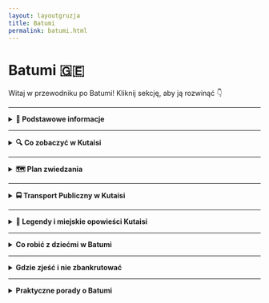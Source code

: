```yaml
---
layout: layoutgruzja
title: Batumi
permalink: batumi.html
---
```


# Batumi 🇬🇪 

Witaj w przewodniku po Batumi! Kliknij sekcję, aby ją rozwinąć 👇


---

<details>
  <summary><strong>📌 Podstawowe informacje</strong></summary>

  <h3>🧭 KUTAISI – gruziński chill w pakiecie z historią</h3>

  <p>
    Kutaisi to nie jest metropolia z wieżowcami, w których gubisz GPS. To raczej miasto, które przywita cię jak stary znajomy – z kubkiem herbaty, winogronem i opowieścią o czasach, kiedy jeszcze nie było Google Maps, a ludzie pytali o drogę naprawdę (szok!). To miejsce, gdzie współczesność żyje w zgodzie z mitologią, a ulica z dziurą w asfalcie prowadzi do… UNESCO.
  </p>

  <p>
    To też prawdopodobnie jedyne miejsce na świecie, gdzie możesz zobaczyć świętą katedrę, zjeść khinkali za 10 zł, a potem iść do jaskini z nietoperzami – wszystko w jeden dzień. Kutaisi to taki miks: trochę wsi, trochę miasta, trochę bajki i trochę starej babci, która wie wszystko i częstuje cię czaczą. Jeśli szukasz czegoś autentycznego, nieprzefiltrowanego i z sercem – to tutaj.
  </p>
  

  <h4>✈️ Jak się dostać?</h4>
  <p>
    Lotnisko im. Dawida Budowniczego (KUT) obsługuje głównie tanie linie, więc jeśli złapiesz bilet za 100 zł, to gratulacje – masz przelot i jeszcze zostaje Ci na 40 pierogów z mięsem. Z lotniska do centrum jest ok. 20 km. Możesz:
  </p>
  <ul>
    <li>➡️ Wziąć <strong>autobus miejskim</strong> (ok. 2 GEL – czyli mniej niż napój gazowany w automacie)</li>
    <li>➡️ Złapać <strong>marszrutkę</strong> (czyli lokalny minibus – przeżycie samo w sobie, szczególnie jak kierowca słucha techno o 7 rano)</li>
    <li>➡️ <strong>Taxi</strong> – idealne dla zmęczonych, leniwych lub podróżujących z walizką większą niż życie. Ale uwaga: negocjuj cenę, najlepiej zanim ruszycie. Gruzini są mili, ale taxi to sport kontaktowy.</li>
  </ul>

  <h4>❤️ Dlaczego warto tu przyjechać?</h4>
  <ul>
    <li>Bo ludzie są tak gościnni, że po trzecim toaście za twoje zdrowie już nie wiesz, czy jesteś turystą, czy synem gospodarza.</li>
    <li>Bo jedzenie to nie żart – to rytuał. Chaczapuri, lobiani, khinkali… i wszystko z widokiem na góry lub rzekę.</li>
    <li>Bo jest tanio – tak tanio, że przez chwilę zastanowisz się, czy nie zostać tu na stałe i handlować nalewkami.</li>
    <li>Bo to idealna baza wypadowa – blisko masz jaskinie, wodospady, klasztory i więcej zieleni niż w niejednym parku narodowym.</li>
    <li>Bo Kutaisi nie udaje. Jest, jaki jest – i za to się go kocha.</li>
  </ul>

  <p><strong>Tip z serca:</strong> Jeśli w lokalnej knajpce ktoś zaprosi Cię na toast – nie odmawiaj. W Gruzji wino to nie tylko napój, to forma komunikacji, filozofia życia i, w sumie, jeden z podstawowych języków emocji.</p>
</details>


---

<details>
  <summary><strong>🔍 Co zobaczyć w Kutaisi</strong></summary>

  <p>
    Kutaisi to nie metropolia z tysiącem atrakcji, tylko kumpel z sąsiedztwa, który zna kilka genialnych miejsc, ale nie będzie się nimi chwalił, dopóki sam nie zapytasz. To miasto nie krzyczy – ono mruga do ciebie porozumiewawczo. Zobaczmy, co warto tu odkryć!
  </p>

  <details>
  <summary><strong>⛪ Katedra Bagrati – Bo każda katedra zasługuje na uwagę!</strong></summary>

  <p><strong>Współrzędne:</strong> 42.2650° N, 42.7178° E</p>

  <p>
    Katedra Bagrati to gruziński odpowiednik "świątyni, która przetrwała wszystko". Zbudowana w XI wieku, przetrwała najazdy, burze, a nawet modę na minimalizm w architekturze. I wiecie co? Nadal wygląda świetnie! Choć można by powiedzieć, że jej historia to trochę jak bajka – najpierw piękna, potem zniszczona przez najeźdźców, a teraz wciąż się regeneruje. Jakiś gruziński "superbohater", którego życie jest pełne przygód, zmagań i... remontów.
  </p>

  <p>
    Wznosząca się na wzgórzu, jakby chciała mieć najlepszy widok na Kutaisi (bo czemu nie?), katedra robi wrażenie. Wysokie mury, ozdobne detale – naprawdę "wow" – możesz poczuć się, jakbyś wkraczał do średniowiecznego Disney Worldu, ale bez tłumów i plastikowych postaci. Wnętrze katedry jest równie zachwycające, z wieloma pięknymi elementami, które przypominają, że Gruzja ma talent do architektury… i przetrwania.
  </p>

  <p>
    Ale co najlepsze? Bagrati to jedna z tych atrakcji, które mogłyby łatwo zostać gwiazdą reality show, bo została wpisana na listę UNESCO. Tak, dobrze przeczytaliście – ta katedra to już prawdziwa celebrytka w świecie zabytków! I wiecie co? Nadal ma to coś. Choć odbudowa wciąż trwa, to i tak zasługuje na aplauz za próbę powrotu do swojej świetności.
  </p>

  <p>
    Chociaż nie jest to "złota katedra", ma coś, czego nie znajdziesz w żadnym luksusowym hotelu – naprawdę gruzińskiego ducha! Idealne miejsce na selfie z panoramą Kutaisi w tle (żadne filtry na Instagramie nie dorównają temu widokowi). A jeśli trafisz na nabożeństwo, to poczujesz się jak w gruzińskim filmie – pełnym śpiewów, religijnego klimatu i jednocześnie tej niepowtarzalnej atmosfery, która sprawia, że każdy chce być częścią tej gruzińskiej opowieści.
  </p>

  <p>
    Więc jeśli myślisz, że „katedra to tylko katedra”, to może Bagrati przekona cię, że w każdej historii może być coś więcej. A może po prostu ma ładny widok. Któż to wie? W każdym razie – warto zobaczyć!
  </p>

  <p><strong>Wskazówka:</strong> Chcesz najlepsze zdjęcia? Rano lub późnym popołudniem, kiedy światło jest magiczne i nie musisz walczyć z turystami w kadrze. Nie zapomnij zabrać aparat, chyba że masz już idealny telefon z aparatem!</p>
</details>

<details>
  <summary><strong>🌉 Biały Most – most z charakterem</strong></summary>

  <p><strong>Współrzędne:</strong> 42.2701° N, 42.7108° E</p>

  <p>
    Biały Most to nie tylko przeprawa przez rzekę Rioni – to punkt obowiązkowy dla każdego, kto chce powiedzieć: „Byłem w Kutaisi i widziałem coś więcej niż tylko chinkali.” Choć wygląda niepozornie, ma w sobie urok starego miasta – trochę skrzypi, trochę się chwieje, ale za to ma duszę. I bardzo ładny widok.
  </p>

  <p>
    Zbudowany pod koniec XIX wieku, most łączył dawniej dzielnicę mieszkalną z tętniącym handlem centrum Kutaisi. W czasach, gdy samochody jeszcze nie warczały po ulicach, przez ten most przechodzili kupcy, pielgrzymi i wszyscy ci, którzy mieli do załatwienia sprawy po drugiej stronie rzeki. Przez lata był świadkiem powodzi, remontów i niejednej deklaracji miłości. Swoją nazwę zawdzięcza białemu kolorowi barierek – które obecnie są... no cóż, mniej białe, bardziej „jasnoszare z charakterem”.
  </p>

  <p>
    Po jednej stronie mostu – centrum Kutaisi, z kawiarniami, straganami i gwarem dnia codziennego. Po drugiej – spokojniejsze zaułki i ścieżki prowadzące do kolejnych odkryć. A sam most? Pokryty białą farbą, z której co nieco już zeszło, bo słońce i czas robią swoje. Ale właśnie to dodaje mu uroku – jakby mówił: „Trochę się już nażyłem, ale nadal wiem, jak być ładnym tłem do Twojego zdjęcia.”
  </p>

  <p>
    Most zdobi też charakterystyczna rzeźba balansującego mężczyzny – symbol artystycznej duszy miasta i okazja do zrobienia fotki, która nie wymaga filtra. No i te widoki: rzeka Rioni płynąca pod spodem, domy zawieszone na skarpach i śpiew ptaków, który chwilami przebija się przez szum miasta.
  </p>

  <p>
    To dobre miejsce, żeby zwolnić tempo, usiąść na chwilę i po prostu popatrzeć. W końcu nie każda atrakcja musi być monumentalna – czasem wystarczy stary most, który zna więcej historii niż niejeden przewodnik.
  </p>

  <p><strong>Pro tip:</strong> Najlepsze światło do zdjęć jest tu rano i tuż przed zachodem słońca. A jeśli masz lornetkę – spójrz na rzekę. Czasem widać żółwie!</p>
</details>


  
  <details>
  <summary><strong>🏛️ Muzeum Historii Kutaisi – czyli jak to wszystko się zaczęło</strong></summary>

  <p><strong>Współrzędne:</strong> 42.2705° N, 42.7082° E</p>

  <p>
    Jeśli chcesz poczuć się jak podróżnik w czasie, ale bez konieczności budowania wehikułu z części po pralce – to właśnie tu. Muzeum Historii Kutaisi mieści się w eleganckim XIX-wiecznym budynku, który sam mógłby być eksponatem. Kiedyś było tu seminarium duchowne, a teraz? Teraz jest to miejsce pełne skarbów, które pokazują, że Kutaisi to nie tylko chinkali i chaczapuri, ale też kawał fascynującej przeszłości.
  </p>

  <p>
    W środku znajdziesz ponad 200 000 (!) eksponatów – od starożytnych artefaktów, przez broń, ceramikę, po gruzińskie korony i ubrania, które dzisiaj mogłyby trafić na wybieg mody etno-retro. Są tu przedmioty z czasów Kolchidy (tak, tej Kolchidy od Złotego Runa), z epoki greckiej, rzymskiej, bizantyjskiej i radzieckiej. To trochę jak przegląd rodzinnego albumu, tylko że rodzina jest ogromna i ma jakieś 3 tysiące lat historii.
  </p>

  <p>
    Możesz zobaczyć, jak wyglądała Gruzja przed i po chrystianizacji, jakie monety używano w średniowieczu i jak uzbrojeni byli dawni wojownicy (spoiler: noszenie ich pancerza wymagało siłowni i trzech porannych kaw). A jeśli interesuje Cię kultura ludowa – są też stroje, hafty i instrumenty muzyczne, które wyglądają jakby miały duszę.
  </p>

  <p>
    Samo muzeum jest dość kompaktowe, więc nie grozi Ci muzealne zmęczenie. Ale za to ilość wiedzy i ciekawostek może lekko nadwyrężyć pamięć w telefonie, jeśli robisz zdjęcia wszystkiemu, co błyszczy (a trochę tego tu jest).
  </p>

  <p><strong>Ciekawostka:</strong> W jednej z sal można zobaczyć rekonstrukcję dawnego wnętrza mieszczańskiego domu z Kutaisi – w tym meble, które wyglądają jakby tylko czekały na powrót właściciela z balu w Tbilisi.</p>

  <p><strong>Tip turysty:</strong> Warto zapytać o angielskie opisy lub przewodnika – nie wszystko jest przetłumaczone, ale uśmiech i gesty robią robotę. A po wyjściu – skocz do kawiarni obok i traw spokojnie tę podróż przez wieki.</p>

  <p><strong>🎟️ Ceny biletów:</strong></p>
  <ul>
    <li>Dorośli: 3 GEL</li>
    <li>Studenci: 2 GEL</li>
    <li>Uczniowie: 1 GEL</li>
    <li>Dzieci do 6 lat: wstęp bezpłatny</li>
    <li>Usługa przewodnika (różne języki): 10 GEL</li>
  </ul>
  <p><em>Uwaga: Ceny mogą ulec zmianie. Warto sprawdzić aktualne informacje przed wizytą.</em></p>
</details>

<details>
  <summary><strong>🌿 Ogród Botaniczny w Kutaisi – zielona oaza z historią</strong></summary>

  <p><strong>Współrzędne:</strong> 42.2705° N, 42.7082° E</p>

  <p>
    Jeśli myślisz, że ogrody botaniczne to tylko nudne spacery między krzakami, to Kutaisi ma dla Ciebie niespodziankę. Ten ogród to nie tylko miejsce dla miłośników flory, ale także dla tych, którzy cenią sobie spokój, historię i... kapliczki w drzewach.
  </p>

  <p>
    Założony w 1969 roku na bazie parku z XIX wieku, Ogród Botaniczny w Kutaisi rozciąga się na 7 hektarach i gości ponad 700 gatunków roślin z różnych zakątków świata. To jak podróż dookoła globu bez potrzeby pakowania walizek.
  </p>

  <p>
    Największą atrakcją jest 400-letni dąb, w którego wnętrzu znajduje się mała kapliczka. Tak, dobrze przeczytałeś – kapliczka w drzewie! To miejsce, gdzie natura spotyka się z duchowością w najbardziej dosłowny sposób.
  </p>

  <p>
    Spacerując po ogrodzie, natkniesz się na amfiteatr, fontanny, sercowatą rzeźbę i stawy pełne żab. Idealne miejsce na piknik, sesję zdjęciową lub po prostu chwilę relaksu z dala od miejskiego zgiełku.
  </p>

  <p><strong>🕒 Godziny otwarcia:</strong> codziennie od 9:00 do 20:00</p>

  <p><strong>🎟️ Ceny biletów:</strong></p>
  <ul>
    <li>Dorośli: 1 GEL</li>
    <li>Dzieci do 6 lat: wstęp bezpłatny</li>
  </ul>

  <p><em>Uwaga: Ceny mogą ulec zmianie. Warto sprawdzić aktualne informacje przed wizytą.</em></p>

  <p><strong>📍 Adres:</strong> 2 Konstantine Leselidze Street, Kutaisi, Gruzja</p>

  <p><strong>💡 Wskazówka:</strong> Wiosną ogród rozkwita feerią barw, a jesienią zachwyca złotymi liśćmi. Niezależnie od pory roku, to miejsce warte odwiedzenia!</p>
</details>

<details>
  <summary><strong>⛲ Fontanna Kolchidy – złoto, konie i mitologia</strong></summary>

  <p><strong>Współrzędne:</strong> 42.2713° N, 42.7066° E</p>

  <p>
    Witamy w centrum Kutaisi, gdzie mitologia gruzińska łączy się z miejskim przepychem, a złoto leje się... no, przynajmniej wizualnie. Fontanna Kolchidy wygląda, jakby ktoś zapytał: „Jakby wyglądała fontanna, gdyby robiła ją antyczna bogini z kontem na Instagramie?”
  </p>

  <p>
    Na placu centralnym, tuż przy gmachu dawnego parlamentu, stoi duma Kutaisi: ogromna, błyszcząca fontanna z pozłacanymi figurami zwierząt i postaci inspirowanych starożytną Kolchidą – legendarnym królestwem, z którego pochodziło Złote Runo (tak, to to z opowieści o Jazonie i Argonautach). 
  </p>

  <p>
    Woda tryska tu z rozmachem, a konie, byki i mityczne stworzenia wyglądają, jakby za chwilę miały wskoczyć do akcji. Fontanna ma w sobie coś z bajki, coś z opery i coś z... centrum handlowego. Ale właśnie za ten miks ją kochamy.
  </p>

  <p>
    Wieczorem fontanna rozświetla się setkami świateł, a otaczający ją plac staje się miejscem spotkań, randek, dziecięcych hulajnóg i dorosłych na ławkach z kebabem. Krótko mówiąc – idealne miejsce na przerwę w zwiedzaniu.
  </p>

  <p><strong>💡 Wskazówka:</strong> Jeśli podróżujesz z dziećmi, pozwól im pobiegać wokół fontanny – ale uważaj, bo konie potrafią być bardziej fotogeniczne niż Ty.</p>

</details>


  <details>
  <summary><strong>🕳️ Jaskinie Prometeusza – podziemna bajka z mitologicznym twistem</strong></summary>

  <p><strong>Współrzędne:</strong> 42.3966° N, 42.6026° E</p>

  <p>
    Wyobraź sobie, że schodzisz do wnętrza Ziemi, a tam... nie piekło, nie metro, ale korytarze jak z innej planety. Jaskinie Prometeusza to jedna z największych atrakcji naturalnych w całej Gruzji – i nie bez powodu.
  </p>

  <p>
    W środku czeka na Ciebie 1,5 kilometra trasy turystycznej (z ogólnej długości ponad 11 km!), pełnej stalaktytów, stalagmitów, podziemnych jezior i sal, które wyglądają jakby miały zaraz posłużyć za plan filmowy „Gwiezdnych Wojen: Gruzińska Odyseja”.
  </p>

  <p>
    Nazwa jaskini nawiązuje do mitu o Prometeuszu, który – według lokalnej wersji – miał być przykuty nie w Kaukazie ogólnie, a właśnie tu. Czy to prawda? Może. Czy robi klimat? Zdecydowanie. 
  </p>

  <p>
    Wnętrze jaskini oświetlone jest kolorowymi światłami, co sprawia, że czujesz się trochę jak na dyskotece dla geologów. Można tu nawet popłynąć łódką po podziemnej rzece, jeśli poziom wody pozwala – romantycznie jak w Wenecji, tylko chłodniej i z większą szansą spotkania nietoperza.
  </p>

  <p><strong>🎟️ Bilety:</strong> Około 23 GEL (8 EUR) za wejście z przewodnikiem. Rejs łódką dodatkowo płatny – ok. 17 GEL (6 EUR). Dzieci płacą mniej, studenci też.</p>

  <p><strong>🚗 Dojazd:</strong> Z Kutaisi można dojechać marszrutką, taksówką lub zorganizowaną wycieczką. Jaskinie leżą ok. 20 km od miasta, w okolicy Tskaltubo.</p>

  <p><em>Tip: Weź bluzę! W środku jest magicznie, ale chłodnawo – około 14 stopni. Idealne miejsce, by schłodzić emocje po upalnym dniu.</em></p>
</details>

  <details>
  <summary><strong>🌄 Kanion Okatse – przygoda z widokiem (i zawrotami głowy gratis)</strong></summary>

  <p><strong>Współrzędne:</strong> 42.5296° N, 42.5891° E</p>

  <p>
    Jeśli kiedykolwiek marzyłeś, by zawisnąć nad przepaścią i krzyknąć „życie jest piękne!” – Kanion Okatse czeka właśnie na Ciebie. Ten spektakularny wąwóz wyrzeźbiony przez rzekę w wapiennych skałach to jedno z tych miejsc, gdzie Matka Natura pokazała pełnię swoich zdolności... a potem ktoś dołożył metalową kładkę, żebyś mógł się tym wszystkim pozachwycać (i trochę pobać).
  </p>

  <p>
    Główną atrakcją jest <strong>wisząca kładka widokowa</strong> – długa na ponad kilometr i miejscami zawieszona 100 metrów nad ziemią. Spacer nią to test odwagi i siły łydek, ale nagroda w postaci panoramicznych widoków na gruzińską dżunglę absolutnie to wynagradza. Serio – zdjęcia stamtąd wyglądają jak z drona, tylko że jesteś na nich Ty, lekko spocony.
  </p>

  <p>
    Na końcu trasy czeka <strong>platforma widokowa</strong>, która wygląda jak balkon Jamesa Bonda – szklana podłoga, nic pod tobą, tylko 100 metrów wolnego lotu. Idealne miejsce na selfie, jeśli ręce nie trzęsą Ci się z emocji.
  </p>

  <p><strong>🎟️ Bilety:</strong> Około 25 GEL (ok. 9 EUR) za osobę dorosłą. Dzieci, studenci i emeryci – zniżka. Można kupić online lub na miejscu (uwaga na kolejki w sezonie).</p>

  <p><strong>🚗 Dojazd:</strong> Z Kutaisi to około 50 minut jazdy samochodem (35 km). Można też zorganizować wycieczkę grupową, połączyć z wizytą w kanionie Martvili lub jaskini Prometeusza. W pobliżu znajduje się wioska Gordi – idealna baza wypadowa.</p>

  <p><em>Tip: Załóż wygodne buty i weź coś przeciwdeszczowego – pogoda w górach bywa zmienna jak ceny biletów lotniczych.</em></p>
</details>

<details>
  <summary><strong>🚣 Kanion Martvili – rzeka przygód w sercu Gruzji</strong></summary>

  <p><strong>Współrzędne:</strong> 42.6899° N, 42.6417° E</p>

  <p>
    Jeśli kiedykolwiek zastanawiałeś się, jakby to było dryfować przez wąski kanion otoczony zielenią, to Kanion Martvili jest Twoim nowym celem. To miejsce to jak scena z filmu przygodowego – rzeka Abasha płynie przez wąwóz, tworząc wodospady i naturalne baseny. Przejażdżka łódką wśród tych cudów natury to niemal jak wyprawa do „Królestwa Wody”. Z tą różnicą, że nie musisz być Indiana Jonesem, by się tu dostać.
  </p>

  <p>
    Kanion jest znany z <strong>spływów łodziami</strong>, które oferują niezapomniane wrażenia. Z wody oglądasz wodospady spadające wprost do rzeki, a otaczająca cię zieleń sprawia, że czujesz się jak w dżungli, z tym że z wifi i możliwościami do zrobienia zdjęć na Instagramie.
  </p>

  <p>
    A jeśli wolisz chodzić, to nie martw się – jest też <strong>ścieżka spacerowa</strong>, która prowadzi wzdłuż brzegu. Wtedy masz czas, by podziwiać widoki, pomyśleć, czy nie powinieneś zainwestować w lustrzankę, i szukać kamieni w kształcie serca, które – według legendy – zapewniają szczęście w miłości (albo po prostu pasują do zdjęć).
  </p>

  <p><strong>🎟️ Bilety:</strong> Około 20 GEL (ok. 7 EUR) za osobę. W cenie masz zarówno spacer, jak i spływ łódką. Dzieci, studenci i emeryci – zniżki. Można kupić bilet na miejscu.</p>

  <p><strong>🚗 Dojazd:</strong> Z Kutaisi to około 40 minut (30 km). Warto połączyć to z wizytą w Kanionie Okatse, bo oba miejsca są do siebie stosunkowo blisko. Jeśli nie masz samochodu, można zorganizować transport przez lokalne biura turystyczne.</p>

  <p><em>Tip: Zabierz coś na przekąskę, bo po spływie poczujesz się jak bohater wodnej epopei. Tylko nie zapomnij o aparacie – widoki naprawdę zasługują na selfie!</em></p>
</details>

  <details>
  <summary><strong>⛪ Monastyr Motsameta – ukryty skarb Gruzji</strong></summary>

  <p><strong>Współrzędne:</strong> 42.3442° N, 42.5493° E</p>

  <p>
    Jeśli kiedykolwiek poczułeś, że Gruzja ma w swojej ofercie zbyt mało spektakularnych monastyrów, to Monastyr Motsameta jest idealnym miejscem, by przekonać cię, jak bardzo się myliłeś. Ten malowniczy klasztor jest niczym wyjęty z bajki – umiejscowiony na klifie, tuż nad rzeką, otoczony zielonymi wzgórzami, które wyglądają, jakby cały czas chciały cię zaprosić na popołudniową kawę.
  </p>

  <p>
    Motsameta ma swoją własną, pełną dramatyzmu historię – legendy o męczennikach i o cudach sprawiają, że to miejsce czuje się wyjątkowe. Mówi się, że bracia Dawit i Konstantyn, którzy zostali tu pochowani, byli naprawdę wyjątkowi – nie tylko w kwestii duchowości, ale również w sztuce przeżywania strasznych wydarzeń. W każdym razie, wchodząc do monastyru, poczujesz, jak historia otacza cię na każdym kroku.
  </p>

  <p>
    Chociaż nie musisz być superfanem historii, by czuć się tu jak bohater średniowiecznej powieści, to warto zrobić krok w stronę przeszłości. Monastyr, z jego urzekającymi freskami i spokojem, to świetne miejsce do medytacji – albo po prostu na chwilę odpoczynku od codziennego zgiełku. Możesz też spróbować przejść przez bramę i dotknąć jej, co według legendy ma przynieść szczęście.
  </p>

  <p><strong>🎟️ Bilety:</strong> Zazwyczaj darmowe, ale niewielka opłata za wejście lub darowizna w formie serca (a może raczej w formie waluty). Warto wspomóc utrzymanie tego cudownego miejsca.</p>

  <p><strong>🚗 Dojazd:</strong> Monastyr Motsameta znajduje się tylko 10 km od Kutaisi, co sprawia, że jest to świetna opcja na wycieczkę po mieście. Dojazd samochodem to około 15-20 minut, a na miejscu znajdziesz parking. Warto pamiętać, że niektóre drogi prowadzące do monastyru są dość wąskie, więc jazda przez malownicze wzgórza może przyprawić o lekki zawrót głowy (ale widoki – bezcenne!).</p>

  <p><em>Tip: Pamiętaj, że nie wszystko, co jest związane z historią i duchowością, musi być nudne! Zatrzymaj się na chwilę i poczuj magię tego miejsca. I tak, miejsce jest doskonałe do robienia zdjęć, więc nie zapomnij o aparacie!</em></p>
</details>

  <details>
  <summary><strong>⛪ Monastyr Gelati – duchowa podróż w czasie</strong></summary>

  <p><strong>Współrzędne:</strong> 42.2980° N, 42.6885° E</p>

  <p>
    Monastyr Gelati to nie tylko miejsce, w którym historia, religia i sztuka spotykają się w najbardziej elegancki sposób. To także prawdziwa perła Gruzji, która, jak wiele innych, może cię oczarować w moment. Urok tej świątyni polega na tym, że nie musisz być wielkim entuzjastą religii, żeby poczuć magię tego miejsca. Wystarczy, że jesteś fanem wspaniałych widoków, mistycznej atmosfery i odrobiny historii, by poczuć się, jakbyś przeniósł się w czasie do średniowiecza.
  </p>

  <p>
    Zbudowany w XI wieku, monastyr Gelati to przykład architektonicznego geniuszu – pełen przepychu i finezji, ale zarazem niezwykle skromny i spokojny. Znajdziesz tu nie tylko świątynie, ale także szkołę, która była jednym z najważniejszych ośrodków naukowych średniowiecznej Gruzji. Warto zatrzymać się przy tym miejscu na chwilę, by poczuć, jak historia przepływa przez kamienne mury.
  </p>

  <p>
    Wnętrze monastyru to prawdziwa uczta dla oczu. Malowidła na ścianach, pełne barw i szczegółów, opowiadają historie z Biblii, a freski są tak piękne, że czasem zastanawiasz się, czy nie wyszły od jakiegoś genialnego średniowiecznego artysty, który zdecydowanie znał się na rzeczy. Możesz tu z łatwością poczuć się, jak w muzeum, tylko że z duszą.
  </p>

  <p>
    Zanim przejdziesz przez drzwi monastyru, upewnij się, że zatrzymasz się na chwilę, by podziwiać widok. Gelati to jakby ukryty punkt widokowy na okoliczne wzgórza i doliny, więc idealne miejsce na robienie zdjęć (żeby później zaimponować znajomym). W okolicy możesz poczuć się jak prawdziwy podróżnik w czasie.
  </p>

  <p><strong>🎟️ Bilety:</strong> Wstęp jest płatny, ale cena jest symboliczna. Zdecydowanie warto zapłacić, żeby zobaczyć to miejsce na własne oczy. Ceny są zazwyczaj dość przystępne, ale i tak najlepiej zabrać ze sobą trochę drobnych. Warto wspierać takie skarby.</p>

  <p><strong>🚗 Dojazd:</strong> Monastyr Gelati znajduje się około 10 km na północny zachód od Kutaisi, więc dotarcie tam to kwestia kilku minut jazdy samochodowej. Droga prowadząca do monastyru jest dość wygodna, a miejsce jest dobrze oznakowane, więc nie musisz się martwić, że zabłądzisz wśród górskich szlaków.</p>

  <p><em>Tip: Gelati to miejsce, w którym warto poczuć się jak średniowieczny uczony. A jeśli nie czujesz się jak uczony, to po prostu skorzystaj z okazji, by zrobić zdjęcie na tle niesamowitego widoku – i podziwiaj, jak historia otacza cię z każdej strony.</em></p>
</details>



<details>
    <summary><strong>🕵️‍♂️ Sekretne miejsca Kutaisi</strong></summary>

<details>
  <summary><strong>🎨 Mural z starszą kobietą – sztuka, która mówi więcej niż tysiąc słów</strong></summary>

  <p><strong>Współrzędne:</strong> 42.2645° N, 42.6904° E</p>

  <p>
    Kutaisi to nie tylko miasto pełne historii, ale także miejsc, które zaskakują na każdym kroku. Jednym z nich jest mural, który znajdziesz w centrum miasta – dzieło sztuki przedstawiające starszą kobietę, która patrzy na ciebie z okładki... no właśnie, z okładki życia. Wzrok tej kobiety, pełen mądrości i doświadczenia, sprawia, że czujesz, jakby miała ci coś bardzo ważnego do powiedzenia – a jednocześnie zdaje się mówić: „Jestem starsza, ale wciąż pełna energii, więc podążaj za swoją pasją”.
  </p>

  <p>
    Mural jest jak kawałek magicznego kolażu, który łączy tradycyjną gruzińską estetykę z nowoczesnym podejściem do sztuki ulicznej. Zdecydowanie przyciąga wzrok, i to nie tylko turystów. Jest pełen kolorów i detali, które sprawiają, że czujesz się jakbyś wpadł do świata z innego wymiaru. To idealne miejsce na zrobienie zdjęcia, które potem będziesz pokazywać wszystkim znajomym, mówiąc: „Tak, widziałem tę kobietę. Ma niesamowite spojrzenie”.
  </p>

  <p>
    Co ciekawe, mural ten jest nie tylko atrakcją wizualną, ale i symbolem kultury miejskiej, która w Kutaisi zaczyna zyskiwać na znaczeniu. Artysta, który stworzył ten obraz, postanowił pokazać coś więcej niż tylko zwykłą postać – starsza kobieta to prawdziwa mądrość tego miasta. Z pewnością zatrzymasz się, by przyjrzeć się szczegółom tego dzieła, a przy okazji poczujesz, jak sztuka wciąga cię w życie lokalnej społeczności.
  </p>

  <p><strong>🎟️ Bilety:</strong> Wstęp do świata sztuki jest darmowy. Możesz po prostu stanąć i kontemplować, co ta kobieta chce ci powiedzieć, nie wydając ani grosza. Co więcej, nie musisz się martwić o tłumy turystów – mural jest umieszczony w takiej okolicy, że możesz spokojnie zrobić zdjęcie bez większego pośpiechu. Dobre miejsce na chwilę zadumy!</p>

  <p><strong>🚶‍♂️ Lokalizacja:</strong> Mural znajduje się w samym centrum Kutaisi, więc nie ma potrzeby specjalnego planowania wycieczki, aby go zobaczyć. Wystarczy, że będziesz spacerować po mieście i z pewnością go znajdziesz – kiedy tylko zobaczysz kolorowe ściany, wiesz, że jesteś blisko.</p>

  <p><em>Tip: Pamiętaj, żeby zrobić zdjęcie, ale też daj się pochłonąć chwilą. Być może mural ma coś do powiedzenia nie tylko o Kutaisi, ale także o tobie.</em></p>
</details>

  <details>
  <summary><strong>💖 Mural „Kochająca Mama” – Uścisk artystycznej miłości</strong></summary>

  <p><strong>Współrzędne:</strong> 42.2623° N, 42.6901° E</p>

  <p>
    W Kutaisi nie brakuje ulicznych dzieł, które potrafią poruszyć serce – i ten mural jest tego najlepszym przykładem. „Kochająca Mama” to obraz przedstawiający kobietę z pełnym ciepła spojrzeniem, jakby mówiła: „Nie martw się, wszystko będzie dobrze”. Z taką postacią na ścianie miasto od razu staje się bardziej przytulne, jakby cała okolica była objęta rodzicielskim uściskiem.
  </p>

  <p>
    Mural ukazuje matkę z dzieckiem, a ich twarze są pełne spokoju i miłości. To jakby wizyta w domu, gdzie poczujesz się jak u swojej babci – tylko zamiast ciasta, dostajesz prawdziwą sztukę uliczną. Kolorystyka obrazu jest ciepła, a obraz jest tak realistyczny, że aż masz ochotę powiedzieć „Dziękuję, mamo!” i podziękować artystom za taki kawałek emocji na murze.
  </p>

  <p><strong>🚶‍♂️ Lokalizacja:</strong> Ten mural znajduje się w małej, ale klimatycznej uliczce tuż obok głównego placu miasta. Znajdziesz go, idąc w stronę rzeki, więc najlepiej przy okazji zrobić mały spacer wzdłuż ulicy i rozkoszować się tym wyjątkowym widokiem.</p>
</details>

<details>
  <summary><strong>🎈 Mural „Dziecięca Radość” – Kolorowe marzenia na ścianie</strong></summary>

  <p><strong>Współrzędne:</strong> 42.2639° N, 42.6912° E</p>

  <p>
    Chcesz poczuć się jak dziecko z powrotem? Ten mural to doskonała okazja, żeby ponownie odkryć radość życia. „Dziecięca Radość” ukazuje grupkę maluchów w akcji – biegnących, śmiejących się, bawiących się, po prostu przeżywających chwilę. To jakbyś przypadkiem znalazł się w parku zabaw, ale zamiast huśtawek – masz pełen energii mural na ścianie.
  </p>

  <p>
    Jeśli czujesz się zmęczony po zwiedzaniu miasta, ten obraz na pewno poprawi ci humor. Każda twarz na tym muralu to czysta niewinność i pasja do życia – coś, czego nie znajdziesz w żadnym muzeum. A dla wszystkich dorosłych, którzy zapomnieli, jak to jest być dzieckiem, to świetna przypomnienie – bo kto nie kocha skakać po kałużach (albo chociaż patrzeć na dzieci, które to robią)?
  </p>

  <p><strong>🚶‍♂️ Lokalizacja:</strong> Znajdziesz ten mural przy jednej z głównych ulic w Kutaisi. Jest to dość zatłoczona okolica, więc nie będziesz musiał go szukać zbyt długo. I pamiętaj, aby patrzeć na twarze dzieci – z pewnością zainspirują cię do robienia czegoś szalonego!</p>
</details>

<details>
  <summary><strong>😊 Mural „Uśmiech Gruzji” – Bo każdemu trzeba przypomnieć, jak ważny jest uśmiech</strong></summary>

  <p><strong>Współrzędne:</strong> 42.2651° N, 42.6933° E</p>

  <p>
    Ten mural to coś dla każdego, kto kocha energię i optymizm. „Uśmiech Gruzji” to obraz przedstawiający twarze, na których widnieje szeroki uśmiech. Wydaje się, że cała Gruzja mówi ci: „Przestań się martwić, życie jest piękne!”. To jakby cały naród powiedział ci w jednym obrazie: „Chłopie, idź do przodu i się nie przejmuj!”.
  </p>

  <p>
    Kolory są jasne i żywe, a kształty dynamiczne, co daje poczucie ruchu i energii. Będziesz chciał zrobić zdjęcie nie tylko dla siebie, ale także dla wszystkich swoich znajomych, żeby pokazać im, jak radosne jest życie. Właściwie to ten mural jest niczym pocztówka z wakacji – tylko zamiast pocztówki, masz kawałek betonu w pełnym kolorze.
  </p>

  <p><strong>🚶‍♂️ Lokalizacja:</strong> Znajdziesz go w tętniącej życiem dzielnicy, więc po drodze do tego muralu będziesz miał szansę natknąć się na innych artystów, którzy również chcą przypomnieć ci o pięknie życia.</p>
</details>

<details>
  <summary><strong>🌈 Mural „Festiwal Kolorów” – Ściana pełna radości!</strong></summary>

  <p><strong>Współrzędne:</strong> 42.2673° N, 42.6925° E</p>

  <p>
    Jeśli masz dość nudnych, szarych ścian i chcesz poczuć, że życie jest pełne kolorów, to „Festiwal Kolorów” w Kutaisi to twój punkt obowiązkowy. To mural, który wygląda, jakby ktoś dosłownie wlał całą tęczę na ścianę. Płynące barwy, zawiłe kształty i odcienie – wszystko to sprawia, że czujesz się jak na wielkim festiwalu kolorów, choć wiesz, że nie będziesz musiał wymachiwać rękami w rytm muzyki.
  </p>

  <p>
    Zamiast tradycyjnych kwiatów czy abstrakcyjnych linii, mural wypełnia całą przestrzeń, dając ci poczucie, że wkraczasz do innego wymiaru. Każdy element ma swoją opowieść, jakby każdy kolor opowiadał ci historię, którą chciałbyś poznać. Jest to swego rodzaju podróż, której nie musisz opuścić, żeby poczuć się lepiej.
  </p>


  <p><strong>🚶‍♂️ Lokalizacja:</strong> Ten mural jest w pobliżu głównych ulic handlowych, więc po obejrzeniu go możesz udać się na zakupy albo po prostu kontemplować w nieskończoność, jak te kolory zmieniają twój nastrój.</p>
</details>

<details>
  <summary><strong>🚂 Tajemniczy Most Kolejowy – Kiedy tory spotykają się z magią</strong></summary>

  <p><strong>Współrzędne:</strong> </p>

  <p>
    Tajemniczy Most Kolejowy w Kutaisi to jedno z tych miejsc, które po prostu musisz zobaczyć, nawet jeśli nie jesteś fanem pociągów (choć jeśli jesteś, to tym bardziej!). Most, który na pierwszy rzut oka może wydawać się tylko zwykłą konstrukcją, skrywa w sobie coś niezwykłego. Jeśli przejdziesz przez niego, poczujesz, jakbyś przeniósł się w czasie – nie tylko w sensie fizycznym, ale i emocjonalnym. Ktoś powiedziałby, że ten most ma „duszę” – coś, co czuje każdy podróżnik, gdy tylko zatrzyma się na chwilę i spojrzy na otaczający go krajobraz.
  </p>

  <p>
    Historia tego mostu jest równie fascynująca, co jego wygląd. Zbudowany w XIX wieku, przez lata stał się częścią lokalnego folkloru. Istnieją legendy, które mówią, że most był świadkiem niejednej tajnej podróży, a także miał swoje chwile chwały podczas wielkich zmagań wojennych. Kiedy przechodzi się obok, łatwo wyobrazić sobie pociągi sprzed lat, które przetaczały się przez ten most z hukiem, niosąc ze sobą historie, które dziś już zatarły się w mroku czasu.
  </p>

  <p>
    Dzisiaj most stanowi miejsce spotkań dla turystów, którzy lubią odkrywać „nieoczywiste” atrakcje. Zdecydowanie warto zatrzymać się na chwilę, zejść na torowisko i poczuć tę specyficzną atmosferę. Często można tam spotkać lokalnych artystów, którzy dodają temu miejscu jeszcze więcej uroku, tworząc wspaniałe graffiti, które zdobią most. Słowem, Tajemniczy Most Kolejowy to jedno z tych miejsc, które jest pełne tajemnic – po prostu trzeba je odkryć na własną rękę.
  </p>

  <p><strong>🚶‍♂️ Lokalizacja:</strong> Most znajduje się w pobliżu rzeki Rioni, więc idealnym pomysłem jest spacer wzdłuż niej, by w końcu natrafić na ten niezwykły most. Znajdziesz go nieopodal jednej z lokalnych dzielnic Kutaisi, a śledzenie torów na pewno będzie fascynującą przygodą!</p>
</details>

<details>
  <summary><strong>🚉 Opuszczona Stacja Kolejowa – Miejsce, gdzie czas się zatrzymał</strong></summary>

  <p><strong>Współrzędne:</strong> 42.2531° N, 42.7117° E</p>

  <p>
    Jeśli kiedykolwiek marzyłeś o znalezieniu się w jednym z tych miejsc, które wyglądają, jakby zostały wyrwane prosto z filmu o post-apokalipsie, Opuszczona Stacja Kolejowa w Kutaisi jest dla Ciebie! To miejsce ma w sobie coś wyjątkowego – poczucie, jakby zatrzymał się tutaj czas. Stacja, niegdyś pełna zgiełku podróżnych, teraz czeka na swoje drugie życie. Cichy szum wiatrów przez zapomniane perony i niskie światło, które przenika przez zrujnowane okna budynku, nadają temu miejscu niemal magiczny charakter.
  </p>

  <p>
    Kiedyś była to tętniąca życiem stacja, gdzie każdego dnia przejeżdżały pociągi pełne ludzi. Dziś pozostaje tylko wspomnieniem. Oczywiście, nie znajdziesz tu żadnych pasażerów czekających na swój pociąg (no, może oprócz kilku turystów i przypadkowych artystów), ale to właśnie sprawia, że miejsce jest tak fascynujące. Budynek z zewnątrz wygląda jak z obrazów malowanych przez nostalgicznych marzycieli, a z jego wnętrza wydobywa się echo przeszłości, które tylko czeka, by opowiedzieć swoją historię.
  </p>

  <p>
    Jeżeli szukasz miejsca do zrobienia zdjęć, które wzbudzą zachwyt, to zdecydowanie powinieneś odwiedzić tę opuszczoną stację. Zrujnowane, pokryte graffiti ściany, porośnięte przez roślinność perony i puste tory mają w sobie urok, który przypomina o minionych czasach, kiedy ta stacja była jednym z najważniejszych punktów transportowych w regionie.
  </p>

  <p>
    Poza tym, jeśli masz trochę wyobraźni, możesz poczuć się jak bohater jakiegoś filmu o podróżnikach w czasie – przecież nigdy nie wiadomo, co kryje się za zakurzoną tablicą z nazwą stacji, prawda? Możliwości są nieograniczone!
  </p>

  <p><strong>🚶‍♂️ Lokalizacja:</strong> Stacja znajduje się w pobliżu jednej z głównych dróg w Kutaisi, więc łatwo do niej dotrzeć pieszo lub lokalnym transportem. Choć budynek nie jest czynny, to wciąż stanowi ciekawą atrakcję turystyczną dla poszukiwaczy nietypowych miejsc.</p>
</details>

<details>
  <summary><strong>☕ Sekretne Kawiarnie w Podwórkach – Smak ukryty w sercu miasta</strong></summary>

  <p><strong>Współrzędne:</strong> 42.2671° N, 42.7030° E</p>

  <p>
    Kutaisi, jak na miasto pełne kontrastów przystało, ma coś, czego nie znajdziesz w żadnym przewodniku turystycznym – kawiarnie schowane w najciemniejszych zakamarkach, pośród podwórek i ukrytych zaułków. Znajdziesz je na ulicy Tsereteli oraz w jej najbliższej okolicy – zupełnie niewidoczne z głównych szlaków turystycznych, ale warte każdej wędrówki, jaką trzeba odbyć, by je odkryć.
  </p>

  <p>
    W tej części Kutaisi kawa smakuje inaczej. Tutaj nie znajdziesz ogromnych, nowoczesnych sieci, ale prawdziwą, lokalną atmosferę – miejsce, gdzie czas zwalnia, a rozmowy przy filiżance espresso są pełne pasji i entuzjazmu. Większość z tych kawiarni znajduje się w urokliwych, nieco zapomnianych podwórkach, które aż proszą się o odkrycie. Wchodzisz przez wąskie drzwi, a za nimi… magiczny świat w klimatycznym wnętrzu.
  </p>

  <p>
    Niektóre z tych kawiarni wyglądają jak tajemne ogrody, inne przypominają klimatyczne mieszkania zamienione w przytulne kawiarnie, a jeszcze inne to małe, rustykalne knajpki, które oferują tradycyjne gruzińskie napoje, takie jak „tarkhuna” (zielona herbata) czy domowy „chacha”. Wszystkie mają jeden wspólny element – nastrojowy klimat, który wciąga na długie godziny. 
  </p>

  <p>
    Chciałbyś napić się kawy w miejscu, które przypomina filmową scenę z lat 60. lub 70., z drewnianymi stolikami, lamparcikami na stole i porozrzucanymi książkami? Takie kawiarnie znajdziesz właśnie tutaj. Możesz cieszyć się filiżanką gruzińskiej kawy, a do tego – być świadkiem rozmów mieszkańców, którzy zatrzymali się na chwilę, by złapać oddech w tej skrytej enklawie.
  </p>

  <p>
    Najciekawsze w tych kawiarniach jest to, że każda ma swój własny charakter – jedna to lokalne centrum kultury, druga to oaza dla artystów i pisarzy, a jeszcze inna to idealne miejsce na wczesne poranki w towarzystwie książki i filiżanki świeżo zaparzonej kawy. Warto się zgubić w tych zaułkach i poczuć się jak lokalny, odkrywca tajemniczego Kutaisi.
  </p>

  <p>
    Jeśli kiedykolwiek będziesz w okolicy, polecam zagubić się w tej części miasta i dać się ponieść tajemnicy ukrytych kawiarni. Gwarantuję, że po kilku filiżankach kawy znajdziesz się w miejscu, gdzie czas płynie wolniej, a magiczny nastrój podwórkowych kafejek wciągnie Cię na długie godziny.
  </p>

  <p><strong>🎟️ Wstęp:</strong> Wstęp wolny, ale warto zabrać ze sobą gotówkę na kawę (i ciastko, bo naprawdę warto!).</p>
</details>

</details>
</details>
      
---

<details>
  <summary><strong>🗺️ Plan zwiedzania</strong></summary>

<details>
  <summary><strong>🗓 Dzień 1 – Pierwsze koty za płoty (i pierwszy chaczapuri na talerzu)</strong></summary>

  <h3>🔹 Start: Plac Centralny i Fontanna Kolchidy</h3>
  <p>
    Zacznijmy tam, gdzie wszyscy zaczynają... nawet jeśli nie mają pojęcia, dokąd iść dalej. Fontanna Kolchidy to taki kutaiski odpowiednik Times Square, tylko zamiast neonów mamy złote (no, prawie) konie, barana i inne cuda, które wyglądają jakby zleciały z nieba – a może z mitologii. Zrób sobie selfie, udawaj, że znasz się na sztuce, i kieruj się dalej.
  </p>

  <h3>🔹 Biały Most (który jest biały, ale nie do końca)</h3>
  <p>
    Most jak most – można przejść, można się zatrzymać i popatrzeć na rzekę Rioni, która płynie tu od tysięcy lat i nadal się nie znudziła. Uwaga: nie patrz w dół, jeśli masz lęk wysokości, i nie patrz za długo w górę, bo zignorujesz piękne murale obok. Po prawej – kawiarnie, po lewej – nic nie ma. A w środku – Ty, zachwycony swoim życiem.
  </p>

  <h3>🔹 Katedra Bagrati – czyli świętość z widokiem</h3>
  <p>
    Pora na trochę podniosłej atmosfery. Katedra Bagrati stoi sobie dumnie na wzgórzu, jakby chciała powiedzieć: „Patrzcie, jeszcze tu jestem!”. Widok z góry? Sztos. Historia? Tysiącletnia. Remont? Wieczny. Ale mimo wszystko warto – nie tylko dla selfie, ale też dla chwili refleksji, czy może jednak chcesz zostać mnichem z widokiem.
  </p>

  <h3>🔹 Obiadek czas start – Restauracja <em>Palaty</em> albo <em>Baraka</em></h3>
  <p>
    Chinkali, chaczapuri, lobiani – i to wszystko z widokiem na ulicę, którą co chwilę przejeżdża marszrutka trąbiąca jakby ogłaszała koniec świata. Ale to nie szkodzi. Jedzenie? Boskie. Obsługa? Miła, ale nie nachalna. A ceny? Zaskakująco ludzkie. Po takim posiłku będziesz gotów na dalsze eksploracje lub krótką drzemkę (która czasem zmienia się w długą).
  </p>

  <h3>🔹 Murale i sekretne przejścia przy ul. Tsereteli</h3>
  <p>
    Tu wchodzimy w klimaty street-artowo-detektywistyczne. Murale Kutaisi to nie tylko babcia z wielkim spojrzeniem i mural z samowarem – to całe mini-muzeum na świeżym powietrzu. Zajrzyj w bramy, podejdź do starych kamienic, powąchaj trochę historii (i kotów), i zobacz, co kryje się za niepozornymi drzwiami. Hint: czasem to kawiarnia, czasem warsztat, czasem... pustka.
  </p>

  <h3>🔹 Wieczór: Kawa w jednej z ukrytych kawiarni</h3>
  <p>
    Dzień kończymy w stylu bohemy – kawa, deser i koniecznie stolik z widokiem na nic konkretnego. Może to być <strong>Museum Cafe</strong> albo jakaś bezimienna kawiarnia, o której wiedzą tylko miejscowi i babcia, która tam codziennie szydełkuje. Zamów kawę, udawaj, że piszesz powieść i zakończ dzień z przekonaniem, że Kutaisi to całkiem niezłe miejsce do życia. Choćby przez trzy dni.
  </p>
</details>

  <details>
  <summary><strong>🗓 Dzień 2 – W góry, do jaskiń i lekko poza zasięg Wi-Fi</strong></summary>

  <h3>🔹 Start: Kanion Okatse – czyli natura robi pokaz</h3>
  <p>
    Zaczynamy z grubej rury. Kanion Okatse to taka naturalna wersja parku linowego, tylko zamiast linek masz mosty i ścieżki zawieszone nad przepaścią. Trochę adrenaliny, trochę potu, sporo „ooo” i „ło matko”. Uwaga: selfie z barierki tylko dla ludzi z dobrą równowagą i silnym Wi-Fi (bo zasięg tu to temat rzeka). Buty? Wygodne. Nastrój? Podziw plus zadyszka.
  </p>

  <h3>🔹 Prometeusz? Zobaczymy, co tam ukrywał – Jaskinie Prometeusza</h3>
  <p>
    Po kanionie czas na wnętrze ziemi. Jaskinie Prometeusza to nie tylko woda, stalaktyty i przewodnik, który mówi szybciej niż Google Translate – to też łódka! Tak, na końcu pływa się łódką w podziemnym klimacie jak z filmów przygodowych klasy B. Kolorowe światła? Są. Akustyka? Idealna do rozważań egzystencjalnych. Kask? Na szczęście nie trzeba.
  </p>

  <h3>🔹 Przerwa na lunch – Rustaveli Restaurant albo piknik z widokiem</h3>
  <p>
    Teraz czas coś zjeść. Jeśli wracasz do miasta – Rustaveli Restaurant. Jeśli zostałeś gdzieś w okolicach – polecamy lokalny market, trochę sera, chleb i pomidory większe niż Twoja dłoń. Zjeść to można gdziekolwiek, bo w Gruzji wszystko smakuje lepiej z widokiem i lekkim kurzem na spodniach.
  </p>

  <h3>🔹 Wieczór: Powrót do Kutaisi i relaks (czyt. wino i chinkali)</h3>
  <p>
    Dzień kończymy tradycyjnie: kieliszek wina, może dwa. Na stole coś lokalnego, rozmowy z przypadkowym Niemcem, który rzucił pracę w korporacji i teraz zbiera zioła w Swanetii. Kutaisi wie, jak zamykać dzień – bez pośpiechu, z humorem i lekko niechlujnym toastem: <em>gaumarjos!</em>
  </p>
</details>

  <details>
  <summary><strong>🗓 Dzień 3 – Ucieczka z miasta: tajemnicze monastyry i droga bez końca</strong></summary>

  <h3>🔹 Start: Śniadanie w Kutaisi – czyli „jeszcze jedną chaczapuri, proszę”</h3>
  <p>
    Zaczynamy dzień na miękko. Śniadanie gdzieś przy ulicy Rustaveli – kawa, ciasto z orzechami i świadomość, że znów zjadasz 1500 kalorii jeszcze przed 10:00. Ale nie szkodzi – dziś spalisz je wśród mnichów, lasów i kamieni, które mają więcej historii niż niejeden doktorat.
  </p>

  <h3>🔹 Monastyr Motsameta – mistycznie, zielono i prawie jak w „Władcy Pierścieni”</h3>
  <p>
    Rzut kamieniem od Kutaisi (ok. 15 minut taksówką lub marszrutką, jeśli lubisz adrenalinkę), a nagle jesteś w zupełnie innym świecie. Czerwony dach, klif, rzeka pod spodem i cisza taka, że słychać własne myśli (albo bzyczenie komara). Podobno jeśli przeczołgasz się pod ołtarzem, spełni się Twoje życzenie. Nie mówimy, że sprawdzaliśmy... ale tak, sprawdzaliśmy.
  </p>

  <h3>🔹 Monastyr Gelati – średniowieczna szkoła z marmurowym klimatem</h3>
  <p>
    Kolejny punkt programu to Gelati – wpisany na listę UNESCO, czyli tłumacząc na nasze: „to ważne, nawet jeśli nie wygląda jak Disneyland”. Założony przez króla Dawida Budowniczego (tak, serio tak się nazywał), to miejsce było kiedyś centrum wiedzy i nauki. Teraz to doskonała okazja, żeby pospacerować między murami i zadać sobie pytanie: czemu nie zostałem mnichem?
  </p>

  <h3>🔹 Przerwa obiadowa na łonie natury – czyli piknik jak z reklamy, ale bez agencji</h3>
  <p>
    W drodze powrotnej zatrzymaj się gdzieś przy drodze. Dosłownie. Lokalne sklepy oferują wszystko – chleb lawasz, ser, pomidory i słodkości, które przypominają plastelinę, ale smakują jak niebo. Zrób sobie piknik z widokiem na dolinę i pogadaj z jakimś pasterzem. On powie coś po gruzińsku, Ty się uśmiechniesz – i to wystarczy.
  </p>

  <h3>🔹 Tajemniczy most kolejowy – nostalgia, rdza i urok w pakiecie</h3>
  <p>
    W drodze powrotnej do miasta odwiedź opuszczony most kolejowy, gdzie kiedyś pociągi śmigały z takim rozmachem, że aż śruby drżały. Dziś – tylko Ty, trochę grafitti i aura tajemniczości. Idealne miejsce na zdjęcia, przemyślenia i pytanie „czemu ten most wciąż tu stoi?”. Odpowiedź: bo Gruzja to stan ducha, nie logiki.
  </p>

  <h3>🔹 Kolacja z powrotem w Kutaisi – powrót do cywilizacji (czyli chinkali)</h3>
  <p>
    Wieczorem wracamy na znane rejony – ulica Tsereteli, trochę świateł, trochę chaosu, trochę muzyki z głośnika, który ma więcej basu niż jakości. Siadasz w jednej z ukrytych knajpek, zamawiasz coś, co nie do końca rozumiesz – i to właśnie jest sedno podróżowania. A jak kelner przyniesie litrową butelkę domowego wina „gratis” – nie pytaj, po prostu pij.
  </p>

  <p><strong>Tip z serca:</strong> Nie bój się skręcać w boczne ścieżki. Czasem najlepsze miejsca nie mają tabliczek. Ani zasięgu. Ani toalety. Ale mają duszę.</p>
</details>

<details>
  <summary><strong>🗓 Dzień 4 – Dinozaury, szkło i górskie westchnienia</strong></summary>

  <h3>🦕 Park Sataplia</h3>
  <p>
    Gdzie indziej możesz postawić stopę tam, gdzie miliony lat temu stąpał dinozaur? Park Sataplia to miks jaskiniowej tajemnicy, prehistorycznych śladów i przeszklonego tarasu widokowego, na którym nogi drżą nie tylko z wrażenia. W cenie biletu: ślady dino, jaskinia z dyskotekowym oświetleniem i panorama, która odbiera mowę nawet najbardziej wygadanemu turyście.
  </p>

  <h3>🥾 Spacer po rezerwacie Sataplia</h3>
  <p>
    Po zejściu z tarasu warto się nie spieszyć. Rezerwat otaczający park to gęsty las z pachnącymi drzewami, śpiewem ptaków i trasami spacerowymi, które są tak spokojne, że aż podejrzane. Co jakiś czas trafiasz na tabliczkę informacyjną, z której dowiadujesz się, że ten mech jest starszy niż Twoja babcia.
  </p>

  <h3>🍽️ Lunch w lokalnej restauracji w pobliżu Sataplii</h3>
  <p>
    Gdzieś po drodze – czasem przy głównej, czasem za płotem – znajdziesz knajpkę, gdzie serwują chaczapuri większe niż Twoja głowa i lemoniadę tak naturalną, że sokowirówka powinna dostać za nią Oscara. Miejsce zależy od tego, gdzie zboczysz – ale zasada prosta: im bardziej niepozorne, tym smaczniejsze.
  </p>

  <h3>🏛️ Niko Berdzenishvili Kutaisi State Historical Museum</h3>
  <p>
    Wracając do miasta, zajrzyj do muzeum, w którym zgromadzono więcej artefaktów niż w piwnicy Twojej babci. Starożytne monety, ceramika, ubrania, a nawet ikony, które pamiętają jeszcze czasy, gdy selfie robiło się dłutem na kamieniu. Idealne miejsce, żeby odpocząć w klimatyzacji i udawać, że znasz się na historii.
  </p>

  <h3>🍦 Chwila relaksu w parku przy fontannie Kolchidy</h3>
  <p>
    Po takiej dawce wiedzy – należna nagroda. Weź lody (albo lokalne ciastko z nazwą, której nie umiesz wymówić) i usiądź przy fontannie Kolchidy. Złote posągi błyszczą jak biżuteria w tureckim serialu, a dzieci ganiają się między ławkami, jakby grawitacja była tylko sugestią. To miejsce ma klimat małego kurortu – tylko bez tłumów.
  </p>

  <p><strong>Tip z serca:</strong> Weź wygodne buty, zapas wody i trochę gotówki – w okolicach Sataplii kartą zapłacisz co najwyżej za dobre intencje.</p>
</details>


 <details>
  <summary><strong>🗓 Dzień 5 – Plusk, chlup, och i ach: wodna strona Kutaisi</strong></summary>

  <h3>🔹 Start: kawa z widokiem na Rioni</h3>
  <p>
    Zaczynamy leniwie – kawa z widokiem na rzekę Rioni. To ta, która dzieli Kutaisi na dwie części i próbuje udawać Sekwanę, tylko z mniejszą ilością mostów i większą ilością prania suszącego się na balkonie. Idealne tło do porannego „nicnierobienia”.
  </p>

  <h3>🔹 Wypad nad jezioro Lajlashi – czyli gruzińskie Malediwy (z mniejszą ilością kokosów)</h3>
  <p>
    Lajlashi to perła ukryta w górach Raczy, oddalona od Kutaisi o jakieś 2–2,5 godziny jazdy autem (więc najlepiej wypożyczyć furę albo złapać kierowcę z chęcią przygody). Co w tym jeziorze takiego szczególnego? Turkusowa woda, mini-wyspy i klimat „rajskiego końca świata”, który wynagradza każdą minutę drogi. Miejscowi kąpią się tu, grillują i zapraszają do stołu ludzi, których znają od 3 minut. Czyli Ciebie.
  </p>

  <h3>🔹 Alternatywa bliżej: wodospady Kinchkha i okoliczne kąpieliska</h3>
  <p>
    Jeśli nie chcesz się bujać tak daleko, to kierunek: wodospad Kinchkha. Około godzina drogi, a widoki – jak z reklamy dezodorantu „dla mężczyzn aktywnych”. Woda spada z 70 metrów, otacza Cię las, śpiewają ptaki i komary próbują dołączyć do obiadu. Plus bonus – naturalne zbiorniki wodne, w których możesz się wykąpać (zimno? Pewnie. Ale jakże instagramowo).
  </p>

  <h3>🔹 Obiad po drodze – chinkali na świeżym powietrzu</h3>
  <p>
    Po takich atrakcjach czas na nagrodę. Znajdziesz lokalne knajpki przy drodze – takie z plastikowymi stołami i babcią w kuchni. To te najlepsze. Zamawiasz chinkali, grillowaną rybę (jeśli mają) i wodę… znaczy wino. I nie, nie pytaj, co to za ryba. Po prostu jedz.
  </p>

  <h3>🔹 Powrót przez zachód słońca – obowiązkowo!</h3>
  <p>
    Nieważne, czy wracasz z jeziora czy spod wodospadu – złap zachód słońca nad Rioni. Niebo robi się tu różowo-fioletowe jak waty cukrowe na festynie, a miasto na chwilę wygląda jak z bajki. Idealne na zakończenie dnia, zanim znów wpadniesz w objęcia gruzińskiej kuchni i nieplanowanej supry.
  </p>

  <p><strong>Tip z serca:</strong> Weź klapki, ręcznik i luz. Dzień nad wodą nie wymaga perfekcji – tylko odrobiny słońca i odwagi do kąpieli w czymś, co przypomina topniejący lodowiec.</p>
</details>



</details>

---

<details>
  <summary><strong>🚍 Transport Publiczny w Kutaisi</strong></summary>

  <p>
    Kutaisi, chociaż nie jest największym miastem Gruzji, ma całkiem dobrze zorganizowany system transportu publicznego, który ułatwia poruszanie się po nim, a jednocześnie pozwala poczuć się jak prawdziwy lokalny mieszkaniec. Choć nie znajdziesz tu metra ani długich tramwajowych tras, to miasto skutecznie poradziło sobie z innymi środkami transportu.
  </p>

  <h4>🚌 Autobusy</h4>
  <p>
    Autobusy to najpopularniejszy sposób poruszania się po Kutaisi. Kursują regularnie, obejmując większą część miasta i okolice. Bilety są bardzo tanie, więc nie musisz się martwić o wysokie koszty transportu. Można je kupić u kierowcy, a ceny są uzależnione od odległości, ale raczej niewielkie – za przejazd zapłacisz dosłownie kilka gruzińskich lari. Autobusy w Kutaisi mają swoje przystanki w kluczowych punktach miasta, a ich trasy obejmują także najważniejsze atrakcje turystyczne.
  </p>

  <h4>🚖 Taksówki</h4>
  <p>
    Taksówki w Kutaisi są dostępne prawie na każdym rogu, szczególnie w centrum miasta. To wygodna opcja, jeśli nie chcesz czekać na autobus lub masz do pokonania większą odległość. Warto jednak pamiętać, że ceny nie są regulowane, więc warto przed wyruszeniem uzgodnić z kierowcą cenę przejazdu lub po prostu zapytać o koszt, aby uniknąć nieprzyjemnych niespodzianek. Jeśli zdecydujesz się na taksówkę, pamiętaj, żeby zawsze korzystać z oficjalnych, zaufanych firm taksówkarskich, bo w Kutaisi nie brakuje też nieco mniej profesjonalnych kierowców.
  </p>

  <h4>🚲 Rowery i Skutery</h4>
  <p>
    Jeśli lubisz aktywność fizyczną, Kutaisi oferuje również opcję wynajmu rowerów i skuterów elektrycznych. Jest to świetna opcja, jeśli chcesz szybko przejechać po mieście, a do tego cieszyć się widokami i wziąć głęboki oddech świeżego powietrza. Wiele kawiarni i atrakcji w Kutaisi oferuje wynajem tych pojazdów, więc bez problemu znajdziesz punkt, gdzie możesz je wypożyczyć na godziny lub dni. To dobry sposób na poczucie się jak prawdziwy turysta na dwóch kółkach.
  </p>

  <h4>🛵 Minibusy (Marszrutki)</h4>
  <p>
    Marszrutki to małe, minibusy kursujące na stałych trasach, które są popularne w Gruzji. W Kutaisi działają one zarówno w obrębie samego miasta, jak i na trasach międzymiastowych. Marszrutki są szybkie i wygodne, ale warto być przygotowanym na większą ilość pasażerów w godzinach szczytu. Ceny są bardzo przystępne i wynoszą zwykle mniej niż za taksówkę, a podróż jest dość szybka. Minibusy są doskonałym rozwiązaniem, jeśli chcesz wybrać się do mniej popularnych miejsc w Kutaisi lub na obrzeżach miasta.
  </p>

  <h4>🚗 Wynajem Samochodu</h4>
  <p>
    Jeśli chcesz w pełni poczuć się jak władca drogi, wynajem samochodu to opcja, którą warto rozważyć. W Kutaisi działa wiele firm wynajmujących pojazdy, a ceny są bardzo przystępne w porównaniu do zachodnich standardów. Dzięki wynajętemu samochodowi możesz bez problemu zwiedzić okolice Kutaisi, w tym górzyste regiony i piękne krajobrazy. Ważne jest jednak, żeby pamiętać o specyfice gruzińskiego ruchu drogowego, który może różnić się od tego, do czego jesteś przyzwyczajony.
  </p>

</details>

---

<details>
  <summary><strong>👻 Legendy i miejskie opowieści Kutaisi</strong></summary>

  <p>
    Kutaisi to jedno z tych miast, gdzie każdy kamień coś pamięta, a każda starsza pani mogłaby opowiedzieć ci historię, po której boisz się iść sam do piwnicy. Tu mit miesza się z rzeczywistością, duchy mają swoje ulubione zaułki, a opowieści są tak barwne, że Netflix mógłby je kręcić bez scenariusza.
  </p>

  <h4>🧙‍♂️ Dawid Budowniczy i kamień zaklęć (Katedra Bagrati – 42.2722, 42.7099)</h4>
  <p>
    Mówią, że król Dawid IV zbudował katedrę Bagrati nie tylko z cegieł, ale i... zaklęć. Według lokalnej legendy, w jednej z kolumn ukryto runy chroniące miasto przed najazdami. Jeśli pocałujesz ten kamień (nie polecamy w sezonie grypowym), spełni się jedno życzenie – choć zazwyczaj kończy się na selfie i nadziei.
  </p>

  <h4>🧤 Ręka Tamary (Monastyr Gelati – 42.3043, 42.6683)</h4>
  <p>
    W klasztorze Gelati znajdziesz grób królowej Tamary – a raczej... podobno znajdziesz. Legenda mówi, że jej prawa ręka została pochowana osobno, by chronić Gruzję nawet po śmierci. Wierzący twierdzą, że czujesz ciepło, gdy staniesz w odpowiednim miejscu. Sceptycy twierdzą, że to tylko słońce. A może to jedno i to samo?
  </p>

  <h4>👣 Schody do nikąd (Park Besik Gabashvili – 42.2690, 42.7107)</h4>
  <p>
    W jednym z parków miejskich znajdują się stare kamienne schody, które kończą się... niczym. Nikt nie wie, dokąd kiedyś prowadziły, ale dzieci z sąsiedztwa mówią, że jeśli po nich zejdziesz po zmroku, możesz usłyszeć głosy z przeszłości. Albo śmiech sąsiada. Różnie bywa.
  </p>

  <h4>🧒 Duch chłopca z nabrzeża (Rioni Riverside – 42.2713, 42.7122)</h4>
  <p>
    Starsi mieszkańcy wspominają o małym chłopcu, który pojawia się o zmroku na brzegu Rioni. Zawsze sam, zawsze patrzy w wodę. Nie mówi nic, ale kiedy próbujesz podejść – znika. Mówią, że czeka na ojca, który nigdy nie wrócił z frontu. Inni mówią, że to tylko złudzenie. Ale każdy, kto go widział, wychodzi z drżeniem w głosie.
  </p>

  <h4>🏚️ Przeklęty balkon (ul. Paliashvili – 42.2684, 42.7101)</h4>
  <p>
    W jednej z opuszczonych kamienic przy ulicy Paliashvili wisi balkon, z którego – według legendy – nikt nigdy nie spadł, ale każdy coś... zgubił. Czas. Rozsądek. Telefon. Podobno balkon ma moc przyciągania tych, którzy nie potrafią się zdecydować. Zanim podejdziesz – upewnij się, że masz baterię w telefonie i klarowny plan na życie.
  </p>

  <p><strong>Ostrzeżenie podróżnika:</strong> Legendy to nie fakty, ale czy warto ryzykować? Najlepiej posłuchać, zanotować... i trzymać się z daleka od dziwnych schodów po zmroku.</p>

</details>


---

<details>
  <summary><strong>Co robić z dziećmi w Batumi</strong></summary>

  <p>Batumi to nie tylko wino i chaczapuri – to też całkiem fajne miejsce na rodzinny wypad. Dzieciaki znajdą tu atrakcje, które ich zajmą, a Ty może nawet wypijesz kawę, zanim wystygnie. Oto nasze sprawdzone (i dziecioprzyjazne!) propozycje:</p>

  <h4>1. Delfinarium</h4>
  <p>Legenda Batumi! Pokazy delfinów, które robią fikołki i machają płetwą do publiczności. Dzieci piszczą z radości, dorośli trochę też. Warto przyjść wcześniej – miejsca z przodu = większa szansa na zachlapanie!</p>

  <h4>2. Park 6 Maja (i jezioro Nuri)</h4>
  <p>To taki batumijski Central Park: plac zabaw, łódki na jeziorze, kaczki, minizoo, a czasem też dmuchańce. Można tu spędzić pół dnia i nawet nikt nie marudzi (no, może tylko jak zabraknie lodów).</p>

  <h4>3. Kolejka linowa Argo</h4>
  <p>Widok z góry jak z pocztówki – dzieci mają frajdę z jazdy, dorośli z widoków. Na górze taras widokowy, sklepik z pamiątkami i kawa z panoramą. Uwaga: jeśli ktoś ma lęk wysokości, może się mocno przytulić do szyby.</p>

  <h4>4. Plaża i fontanny</h4>
  <p>Kamienista plaża, ale dzieciaki i tak będą szczęśliwe. Można zbierać kamienie, chlapać się w morzu albo gonić mewy. A wieczorem fontanny multimedialne – grają, świecą, pryskają wodą w losowe osoby. Dzieci wniebowzięte.</p>

  <h4>5. Batumi Boulevard</h4>
  <p>Długi deptak z miejscami na rolki, rowerki, elektryczne auta i watę cukrową. Są też rzeźby, palmy i place zabaw – czyli coś dla każdego poziomu energii.</p>

  <h4>6. Aquapark Batumi</h4>
  <p>Jeśli dzień jest gorący, a dzieci zaczynają się topić w nudzie – hop do aquaparku. Zjeżdżalnie, baseny, brodziki, a po wszystkim – drzemka gwarantowana (u dzieci i u rodziców).</p>

  <h4>7. Wesołe miasteczko Batumi</h4>
  <p>Jeśli Wasze dzieci lubią atrakcje na kółkach, w Batumi czeka na nich wesołe miasteczko z karuzelami, diabelskim młynem i wszystkim, czego potrzebują, by poczuć się jak bohaterowie bajki. Dorośli mogą się poczuć jak dzieci na rollercoasterze (lub w kolejce po watę cukrową). Będzie głośno, kolorowo i zabawnie. Dla rodziców: obowiązkowo fotki z dzieciakami na tle gigantycznej karuzeli. Przypomnienie: nie zapomnijcie wziąć jakiejś drobnej gotówki na bilety – płatność kartą jest tu nieco bardziej problematyczna.</p>

  <p><em>Bonus:</em> W wielu knajpach są specjalne krzesełka, ale dziecięce menu – raczej nie. Na szczęście khinkali i chaczapuri działają jak gruziński Happy Meal.</p>

</details>


---

<details>
  <summary><strong>Gdzie zjeść i nie zbankrutować</strong></summary>

  <p>W Batumi możesz zjeść za grosze albo za pół pensji – zależy, czy skręcisz w uliczkę z lokalami dla lokalsów, czy dasz się skusić restauracji z neonem „authentic Georgian food” i menu po angielsku z błędami. Ale spokojnie, oto ściąga, co i gdzie zjeść, żeby brzuch był szczęśliwy, a portfel nie płakał.</p>

  <h4>1. Chaczapuri adżarskie – czyli łódka pełna szczęścia</h4>
  <p>To batumijski klasyk: łódka z ciasta wypełniona roztopionym serem, masłem i jajkiem. Zjesz to wszędzie, ale najlepsze znajdziesz w miejscach, gdzie nie ma obrazków w menu i kelner nie zna słowa „Instagram”. Polecamy: <strong>Retro</strong> – tanio, tłusto, pysznie. I zawsze kolejka – to dobry znak.</p>

  <h4>2. Kuchnia domowa u babci (niby nie u Twojej, ale prawie)</h4>
  <p>Poszukaj lokali typu <em>Lagidze, Ukrainochka, Adjarian House</em>, gdzie wystrój zatrzymał się w 2003 roku, ale jedzenie – w najlepszym możliwym sensie. Khinkali (czyli gruzińskie pierogi XXL) tanie jak barszcz, tylko pamiętaj: gryziemy, nie zjadamy ogonków!</p>

  <h4>3. Straganowe rarytasy</h4>
  <p>Na ulicy złapiesz: kukurydzę z pary, placki z serem, lobiani (czyli fasolowe ciasto), a jak masz szczęście – arbuza większego niż Twoja walizka. Uwaga na chaczapuri z ulicy: czasem więcej ciasta niż sera, ale i tak smakuje jak przygoda.</p>

  <h4>4. Tanie jedzenie przy rynku</h4>
  <p>W okolicach <strong>Bazaru Batumi</strong> znajdziesz knajpki, gdzie domowy obiad kosztuje mniej niż cappuccino na lotnisku. Czasem trzeba pokazać palcem, co chcesz – menu bywa symboliczne, a angielski ogranicza się do „OK?”.</p>

  <h4>5. Bonus: gruzińskie wino i lemoniady</h4>
  <p>Do jedzenia koniecznie: <strong>wino domowej roboty</strong> (nawet jeśli smakuje jak kiszony kompot – to część doświadczenia) i kultowe lemoniady – estragon, gruszka, czy cola made in Georgia. Kolory niepokojące, smaki zaskakująco dobre.</p>

  <p><em>Uwaga:</em> jeśli w karcie widzisz „service charge 18%”, a kelner ma fartuch z logiem jak z Dubaju – uciekaj. To nie Batumi, to pułapka.</p>

<h4>6. Restauracje z wyższej półki (ale bez snobizmu)</h4>

<ul>
  <li><strong>Chacha Time</strong> – elegancko, nowocześnie, ale z gruzińską duszą. W menu klasyki w nowej wersji, a do tego selekcja chachy (czyli lokalnej wódki, która robi bum). Miejsce idealne na randkę lub „jestem dorosły i jem rzeczy z pianą z buraka”.</li>

  <li><strong>360 Sky Bar</strong> (na dachu hotelu Radisson) – koktajl, zachód słońca, widok na całe Batumi i przystań. Ceny zbliżone do tych, co na lotnisku, ale przynajmniej widok nie kończy się na gate B12.</li>

  <li><strong>Heart of Batumi</strong> – bardzo chwalona restauracja w starym centrum. Mała, przytulna, z obsługą, która naprawdę wie, co robi. Jedzenie? Gruzińskie, świeże i bez udziwnień. Dobrze zarezerwować wcześniej – bo wszyscy to znają i lubią.</li>

  <li><strong>Old Boulevard</strong> – jeśli masz ochotę na obiad w stylu „powrót do czasów elegancji, gdy jeszcze ludzie ubierali się do kolacji”. Jedzenie lokalne i europejskie, a do tego muzyka na żywo (czasem lepiej, czasem bardziej jak karaoke).</li>

  <li><strong>Adjara Wine House</strong> – trochę poza centrum, ale jak kochasz wino i chcesz zjeść coś super lokalnego – to miejsce dla Ciebie. Można też zwiedzić piwnicę i dowiedzieć się, ile litrów wina można zmieścić w glinianym dzbanie. Spoiler: dużo.</li>
</ul>

</details>

---

<details>
  <summary><strong>Praktyczne porady o Batumi</strong></summary>

  <h4>Gotówką czy kartą?</h4>
  <p>Kartą zapłacisz w większości restauracji, hoteli i sklepów, ale jeśli zejdziesz z głównego szlaku – gotówka rządzi. Marszrutki? Gotówka. Chaczapuri od babci spod bloku? Gotówka. Prywatne WC w porcie? Zgadnij. Bankomaty są wszędzie, ale często pobierają prowizję, więc najlepiej wypłacać większe kwoty naraz. I nie zdziw się, jeśli terminal działa tylko wtedy, gdy „brat włączy internet”.</p>

  <h4>Co warto kupić?</h4>
  <ul>
    <li><strong>Wino</strong> – bo Gruzja to ojczyzna wina, a te domowe kupowane w plastikowych butelkach są najlepsze (i najmocniejsze).</li>
    <li><strong>Chacza</strong> – czyli lokalna wódka z winogron. Działa szybciej niż zmiana strefy czasowej.</li>
    <li><strong>Churchkhela</strong> – wygląda jak świeca, smakuje jak orzechy w kisielu. Gruzińska słodycz, która wygląda dziwnie, ale wciąga.</li>
    <li><strong>Przyprawy i herbata</strong> – tanie, aromatyczne i idealne na prezent typu „coś egzotycznego z wakacji, ale nie magnes”.</li>
    <li><strong>Mydła i kremy z olejkiem różanym</strong> – lokalne kosmetyki pachnące jak ogród twojej cioci z lat 90., ale działają cuda.</li>
  </ul>

  <h4>Czego unikać?</h4>
  <ul>
    <li><strong>Taksówek bez licencji</strong> – jeśli kierowca nie ma taksometru i twierdzi, że „nie problem, my friend” – to będzie problem.</li>
    <li><strong>Jedzenia zbyt surowego sumienia</strong> – czyli wszystkiego, co leży od 3 dni w słońcu i jeszcze oddycha. Nie testuj lokalnego układu pokarmowego.</li>
    <li><strong>Pogaduszek o polityce</strong> – lepiej zapytać o ulubione chaczapuri niż o sąsiednie kraje. Mniej kontrowersji, więcej sera.</li>
    <li><strong>Fontann wieczorem bez peleryny</strong> – są piękne, są kolorowe… i mają zasięg większy niż przewidujesz. Ubranie może nie przetrwać.</li>
  </ul>

  <h4>Internet i telefon</h4>
  <p>Jeśli nie chcesz zbankrutować przez roaming, kup lokalną kartę SIM. Popularni operatorzy to Magti, Beeline i Silknet – działają dobrze, nawet w górach. Internet mobilny szybki i tani – za 10–15 GEL masz pakiet na cały tydzień scrollowania i wrzucania stories z chinkali.</p>
  <p>W wielu knajpach i hotelach jest Wi-Fi, ale czasem działa tylko w jednym kącie lokalu albo gdy kelner klepnie modem.</p>

  <h4>Lokalne zwyczaje</h4>
  <ul>
    <li><strong>Toastów się nie odmawia</strong> – jeśli ktoś wznosi toast, Ty też pijesz. Niezależnie, czy to za pokój na świecie, babcię, czy pogodę.</li>
    <li><strong>Gościnność to świętość</strong> – Gruzini są niesamowicie otwarci. Możesz dostać wino, chleb i miejsce przy stole, zanim zdążysz powiedzieć „dzień dobry”.</li>
    <li><strong>Nie ziewaj przy stole</strong> – serio, może być uznane za brak szacunku. Lepiej zjedz jeszcze jedno khinkali i udawaj pełen energii.</li>
    <li><strong>Nie dziw się krówkom na ulicy</strong> – są, były i będą. Mają pierwszeństwo. Zawsze.</li>
  </ul>

</details>
